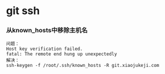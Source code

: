 # git ssh

### 从known_hosts中移除主机名
    问题：
    Host key verification failed.
    fatal: The remote end hung up unexpectedly
    解决：
    ssh-keygen -f /root/.ssh/known_hosts -R git.xiaojukeji.com
